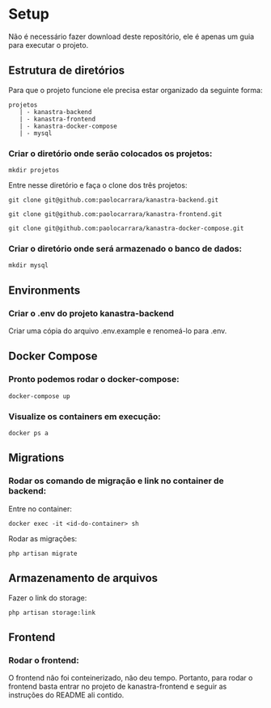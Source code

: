 # Setup
Não é necessário fazer download deste repositório, ele é apenas um guia para executar o projeto.

## Estrutura de diretórios
Para que o projeto funcione ele precisa estar organizado da seguinte forma:

    projetos
       | - kanastra-backend
       | - kanastra-frontend
       | - kanastra-docker-compose
       | - mysql

### Criar o diretório onde serão colocados os projetos:

```
mkdir projetos
```

Entre nesse diretório e faça o clone dos três projetos:

```
git clone git@github.com:paolocarrara/kanastra-backend.git
```

```
git clone git@github.com:paolocarrara/kanastra-frontend.git
```

```
git clone git@github.com:paolocarrara/kanastra-docker-compose.git
```

### Criar o diretório onde será armazenado o banco de dados:

```
mkdir mysql
```

## Environments

### Criar o .env do projeto kanastra-backend

Criar uma cópia do arquivo .env.example e renomeá-lo para .env.


## Docker Compose

### Pronto podemos rodar o docker-compose:

```
docker-compose up
```

### Visualize os containers em execução:

```
docker ps a
```

## Migrations

### Rodar os comando de migração e link no container de backend:

Entre no container:
```
docker exec -it <id-do-container> sh
```

Rodar as migrações:
```
php artisan migrate
```

## Armazenamento de arquivos

Fazer o link do storage:
```
php artisan storage:link
```

## Frontend

### Rodar o frontend:
O frontend não foi conteinerizado, não deu tempo. Portanto, para rodar o frontend basta entrar no projeto de kanastra-frontend e seguir as instruções do README ali contido.

